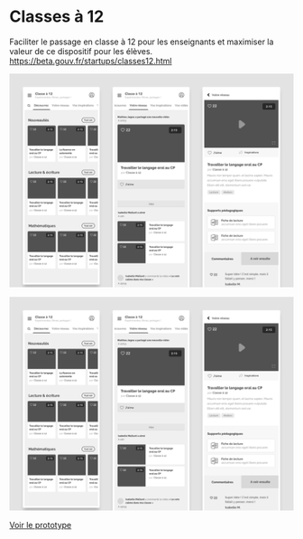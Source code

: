 # Classes à 12

Faciliter le passage en classe à 12 pour les enseignants et maximiser la valeur de ce dispositif pour les élèves.
https://beta.gouv.fr/startups/classes12.html

![Classes à 12](classesa12.png?raw=true "Classes à 12")

[![Classes à 12](classesa12.png?raw=true "Classes à 12")](https://jeremiecook.github.io/beta.gouv.fr-ux/classesa12/)

[Voir le prototype](https://jeremiecook.github.io/beta.gouv.fr-ux/classesa12/)
